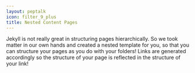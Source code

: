 ```yaml
---
layout: peptalk
icon: filter_9_plus
title: Nested Content Pages
---
```

Jekyll is not really great in structuring pages hierarchically. So we took matter in our own hands and created a nested template for you, so that you can structure your pages as you do with your folders! Links are generated accordingly so the structure of your page is reflected in the structure of your link!